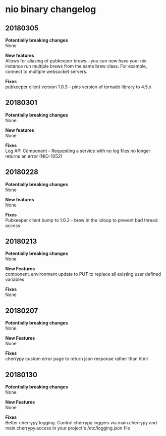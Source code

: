 # nio binary changelog

## 20180305

**Potentially breaking changes**<br>
None

**New features**<br>
Allows for aliasing of pubkeeper brews—you can now have your nio instance run multiple brews from the same brew class. For example, connect to multiple websocket servers.

**Fixes**<br>
pubkeeper client version 1.0.3 - pins version of tornado library to 4.5.x

## 20180301

**Potentially breaking changes**<br>
None

**New features**<br>
None

**Fixes**<br>
Log API Component - Requesting a service with no log files no longer returns an error (NIO-1052)

## 20180228

**Potentially breaking changes**<br>
None

**New features**<br>
None

**Fixes**<br>
Pubkeeper client bump to 1.0.2 - brew in the ioloop to prevent bad thread access

## 20180213
**Potentially breaking changes**<br>
None

**New Features**<br>
component_environment update to PUT to replace all existing user defined variables

**Fixes**<br>
None

## 20180207

**Potentially breaking changes**<br>
None

**New Features**<br>
None

**Fixes**<br>
cherrypy custom error page to return json response rather than html


## 20180130

**Potentially breaking changes**<br>
None

**New Features**<br>
None

**Fixes**<br>
Better cherrypy logging. Control cherrypy loggers via main.cherrypy and main.cherrypy.access in your project's /etc/logging.json file
